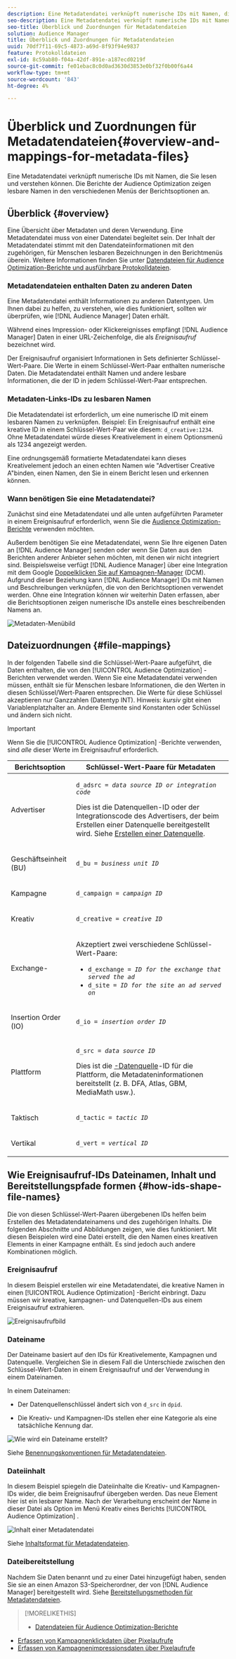 ```yaml
---
description: Eine Metadatendatei verknüpft numerische IDs mit Namen, die Sie lesen und verstehen können. Die Berichte der Audience Optimization zeigen lesbare Namen in den verschiedenen Menüs der Berichtsoptionen an.
seo-description: Eine Metadatendatei verknüpft numerische IDs mit Namen, die Sie lesen und verstehen können. Die Berichte der Audience Optimization zeigen lesbare Namen in den verschiedenen Menüs der Berichtsoptionen an.
seo-title: Überblick und Zuordnungen für Metadatendateien
solution: Audience Manager
title: Überblick und Zuordnungen für Metadatendateien
uuid: 70df7f11-69c5-4873-a69d-8f93f94e9837
feature: Protokolldateien
exl-id: 8c59ab80-f04a-42df-891e-a187ecd0219f
source-git-commit: fe01ebac8c0d0ad3630d3853e0bf32f0b00f6a44
workflow-type: tm+mt
source-wordcount: '843'
ht-degree: 4%

---
```


# Überblick und Zuordnungen für Metadatendateien{#overview-and-mappings-for-metadata-files}

Eine Metadatendatei verknüpft numerische IDs mit Namen, die Sie lesen und verstehen können. Die Berichte der Audience Optimization zeigen lesbare Namen in den verschiedenen Menüs der Berichtsoptionen an.

## Überblick {#overview}

Eine Übersicht über Metadaten und deren Verwendung. Eine Metadatendatei muss von einer Datendatei begleitet sein. Der Inhalt der Metadatendatei stimmt mit den Datendateiinformationen mit den zugehörigen, für Menschen lesbaren Bezeichnungen in den Berichtmenüs überein. Weitere Informationen finden Sie unter [Datendateien für Audience Optimization-Berichte und ausführbare Protokolldateien](../../../reporting/audience-optimization-reports/metadata-files-intro/datafiles-intro.md).

### Metadatendateien enthalten Daten zu anderen Daten

Eine Metadatendatei enthält Informationen zu anderen Datentypen. Um Ihnen dabei zu helfen, zu verstehen, wie dies funktioniert, sollten wir überprüfen, wie [!DNL Audience Manager] Daten erhält.

Während eines Impression- oder Klickereignisses empfängt [!DNL Audience Manager] Daten in einer URL-Zeichenfolge, die als *Ereignisaufruf* bezeichnet wird.

Der Ereignisaufruf organisiert Informationen in Sets definierter Schlüssel-Wert-Paare. Die Werte in einem Schlüssel-Wert-Paar enthalten numerische Daten. Die Metadatendatei enthält Namen und andere lesbare Informationen, die der ID in jedem Schlüssel-Wert-Paar entsprechen.

### Metadaten-Links-IDs zu lesbaren Namen

Die Metadatendatei ist erforderlich, um eine numerische ID mit einem lesbaren Namen zu verknüpfen. Beispiel: Ein Ereignisaufruf enthält eine kreative ID in einem Schlüssel-Wert-Paar wie diesem: `d_creative:1234`. Ohne Metadatendatei würde dieses Kreativelement in einem Optionsmenü als 1234 angezeigt werden.

Eine ordnungsgemäß formatierte Metadatendatei kann dieses Kreativelement jedoch an einen echten Namen wie &quot;Advertiser Creative A&quot;binden, einen Namen, den Sie in einem Bericht lesen und erkennen können.

### Wann benötigen Sie eine Metadatendatei?

Zunächst sind eine Metadatendatei und alle unten aufgeführten Parameter in einem Ereignisaufruf erforderlich, wenn Sie die [Audience Optimization-Berichte](../../../reporting/audience-optimization-reports/audience-optimization-reports.md) verwenden möchten.

Außerdem benötigen Sie eine Metadatendatei, wenn Sie Ihre eigenen Daten an [!DNL Audience Manager] senden oder wenn Sie Daten aus den Berichten anderer Anbieter sehen möchten, mit denen wir nicht integriert sind. Beispielsweise verfügt [!DNL Audience Manager] über eine Integration mit dem Google [Doppelklicken Sie auf Kampagnen-Manager](../../../reporting/audience-optimization-reports/aor-advertisers/import-dcm.md) (DCM). Aufgrund dieser Beziehung kann [!DNL Audience Manager] IDs mit Namen und Beschreibungen verknüpfen, die von den Berichtsoptionen verwendet werden. Ohne eine Integration können wir weiterhin Daten erfassen, aber die Berichtsoptionen zeigen numerische IDs anstelle eines beschreibenden Namens an.

![Metadaten-Menübild](/help/using/reporting/audience-optimization-reports/metadata-files-intro/assets/metadata_menu.png)

## Dateizuordnungen {#file-mappings}

In der folgenden Tabelle sind die Schlüssel-Wert-Paare aufgeführt, die Daten enthalten, die von den [!UICONTROL Audience Optimization] -Berichten verwendet werden. Wenn Sie eine Metadatendatei verwenden müssen, enthält sie für Menschen lesbare Informationen, die den Werten in diesen Schlüssel/Wert-Paaren entsprechen. Die Werte für diese Schlüssel akzeptieren nur Ganzzahlen (Datentyp INT). Hinweis: *kursiv* gibt einen Variablenplatzhalter an. Andere Elemente sind Konstanten oder Schlüssel und ändern sich nicht.

>[!IMPORTANT]
>
>Wenn Sie die [!UICONTROL Audience Optimization] -Berichte verwenden, sind *alle* dieser Werte im Ereignisaufruf erforderlich.

<table id="table_B2C8C493080E449CA71C4EF07D9476BD"> 
 <thead> 
  <tr> 
   <th colname="col1" class="entry"> Berichtsoption </th> 
   <th colname="col2" class="entry"> Schlüssel-Wert-Paare für Metadaten </th> 
  </tr> 
 </thead>
 <tbody> 
  <tr> 
   <td colname="col1"> <p>Advertiser </p> </td> 
   <td colname="col2"> <p> <code>d_adsrc = <i>data source ID or integration code</i></code> </p> <p>Dies ist die Datenquellen-ID oder der Integrationscode des Advertisers, der beim Erstellen einer Datenquelle bereitgestellt wird. Siehe <a href="../../../features/manage-datasources.md#create-data-source"> Erstellen einer Datenquelle</a>. </p> </td> 
  </tr> 
  <tr> 
   <td colname="col1"> <p>Geschäftseinheit (BU) </p> </td> 
   <td colname="col2"> <p> <code>d_bu = <i>business unit ID</i></code> </p> </td> 
  </tr> 
  <tr> 
   <td colname="col1"> <p>Kampagne </p> </td> 
   <td colname="col2"> <p> <code>d_campaign = <i>campaign ID</i></code> </p> </td> 
  </tr> 
  <tr> 
   <td colname="col1"> <p>Kreativ </p> </td> 
   <td colname="col2"> <p> <code>d_creative = <i>creative ID</i></code> </p> </td> 
  </tr> 
  <tr> 
   <td colname="col1"> <p>Exchange- </p> </td> 
   <td colname="col2"> <p>Akzeptiert zwei verschiedene Schlüssel-Wert-Paare: </p> 
    <ul id="ul_3B3B751A8A134096B0912E81A0983B9D"> 
     <li id="li_57BAC45A7B274AB695945E174A4D8A35"> <code>d_exchange = <i>ID for the exchange that served the ad</i></code> </li> 
     <li id="li_CCDF00DE59D3451C8EF590DD3E1A806D"> <code>d_site = <i>ID for the site an ad served on</i></code> </li> 
    </ul> </td> 
  </tr> 
  <tr> 
   <td colname="col1"> <p>Insertion Order (IO) </p> </td> 
   <td colname="col2"> <p> <code>d_io = <i>insertion order ID</i></code> </p> </td> 
  </tr> 
  <tr> 
   <td colname="col1"> <p>Plattform </p> </td> 
   <td colname="col2"> <p> <code>d_src = <i>data source ID</i></code> </p> <p>Dies ist die <a href="../../../features/datasources-list-and-settings.md#data-sources-list-and-settings">-Datenquelle</a>-ID für die Plattform, die Metadateninformationen bereitstellt (z. B. DFA, Atlas, GBM, MediaMath usw.). </p> </td> 
  </tr> 
  <tr> 
   <td colname="col1"> <p>Taktisch </p> </td> 
   <td colname="col2"> <p> <code>d_tactic = <i>tactic ID</i></code> </p> </td> 
  </tr> 
  <tr> 
   <td colname="col1"> <p>Vertikal </p> </td> 
   <td colname="col2"> <p> <code>d_vert = <i>vertical ID</i></code> </p> </td> 
  </tr> 
 </tbody> 
</table>

## Wie Ereignisaufruf-IDs Dateinamen, Inhalt und Bereitstellungspfade formen {#how-ids-shape-file-names}

Die von diesen Schlüssel-Wert-Paaren übergebenen IDs helfen beim Erstellen des Metadatendateinamens und des zugehörigen Inhalts. Die folgenden Abschnitte und Abbildungen zeigen, wie dies funktioniert. Mit diesen Beispielen wird eine Datei erstellt, die den Namen eines kreativen Elements in einer Kampagne enthält. Es sind jedoch auch andere Kombinationen möglich.

### Ereignisaufruf

In diesem Beispiel erstellen wir eine Metadatendatei, die kreative Namen in einen [!UICONTROL Audience Optimization] -Bericht einbringt. Dazu müssen wir kreative, kampagnen- und Datenquellen-IDs aus einem Ereignisaufruf extrahieren.

![Ereignisaufrufbild](/help/using/reporting/audience-optimization-reports/metadata-files-intro/assets/metadata_file_event.png)

### Dateiname

Der Dateiname basiert auf den IDs für Kreativelemente, Kampagnen und Datenquelle. Vergleichen Sie in diesem Fall die Unterschiede zwischen den Schlüssel-Wert-Daten in einem Ereignisaufruf und der Verwendung in einem Dateinamen.

In einem Dateinamen:

* Der Datenquellenschlüssel ändert sich von `d_src` in `dpid`.

* Die Kreativ- und Kampagnen-IDs stellen eher eine Kategorie als eine tatsächliche Kennung dar.

![Wie wird ein Dateiname erstellt?](/help/using/reporting/audience-optimization-reports/metadata-files-intro/assets/metadata_file_name.png)

Siehe [Benennungskonventionen für Metadatendateien](../../../reporting/audience-optimization-reports/metadata-files-intro/metadata-file-names.md).

### Dateiinhalt

In diesem Beispiel spiegeln die Dateiinhalte die Kreativ- und Kampagnen-IDs wider, die beim Ereignisaufruf übergeben werden. Das neue Element hier ist ein lesbarer Name. Nach der Verarbeitung erscheint der Name in dieser Datei als Option im Menü Kreativ eines Berichts [!UICONTROL Audience Optimization] .

![Inhalt einer Metadatendatei](/help/using/reporting/audience-optimization-reports/metadata-files-intro/assets/metadata_file_contents.png)

Siehe [Inhaltsformat für Metadatendateien](../../../reporting/audience-optimization-reports/metadata-files-intro/metadata-file-contents.md).

### Dateibereitstellung

Nachdem Sie Daten benannt und zu einer Datei hinzugefügt haben, senden Sie sie an einen Amazon S3-Speicherordner, der von [!DNL Audience Manager] bereitgestellt wird. Siehe [Bereitstellungsmethoden für Metadatendateien](../../../reporting/audience-optimization-reports/metadata-files-intro/metadata-delivery-methods.md).

>[!MORELIKETHIS]
>
>* [Datendateien für Audience Optimization-Berichte](../../../reporting/audience-optimization-reports/metadata-files-intro/datafiles-intro.md)
* [Erfassen von Kampagnenklickdaten über Pixelaufrufe](../../../integration/media-data-integration/click-data-pixels.md)
* [Erfassen von Kampagnenimpressionsdaten über Pixelaufrufe](../../../integration/media-data-integration/impression-data-pixels.md)

